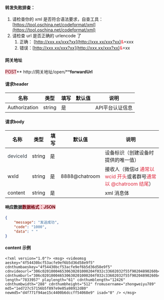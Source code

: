 #### 转发失败排查：
1. 请检查你的 xml 是否符合语法要求，自查工具：[https://tool.oschina.net/codeformat/xml](https://tool.oschina.net/codeformat/xml)
2. 请检查 url 是否正确的 urlencode 了
    1. 正确： [http://xxx.xx/xxx?xx](http://xxx.xx/xxx?xx)<font style="color:#F5222D;">&amp;</font>=xxx
    2. 错误：[http://xxx.xx/xxx?xx](http://xxx.xx/xxx?xx)<font style="color:#F5222D;">&</font>=xx



#### 网关地址


<font style="background:#F8CED3;color:#70000D">POST</font>** http://网关地址/open/****forwardUrl**



#### 请求header
| **名称** | **类型** | **填写** | **默认值** | **说明** |
| --- | --- | --- | --- | --- |
| Authorization | string | 是 |  | API平台认证信息 |


#### 请求body
| **名称** | **类型** | **填写** | **默认值** | **说明** |
| --- | --- | --- | --- | --- |
| <font style="color:#364149;">deviceId</font> | string | 是 |  | 设备标识（创建设备时提供的唯一值） |
| wxId | string | 是 | 8888@chatroom | 接收人（微信id <font style="color:#DF2A3F;">通常以 wcid 开头</font>或者群号<font style="color:#DF2A3F;">通常以 @chatroom 结尾</font>） |
| content | string | 是 |  | xml 消息体  |


#### 响应数据<font style="background:#F8CED3;color:#70000D">数据格式：JSON</font>
```json
{
    "message": "发送成功",
    "code": "1000",
    "data": " "
}
```

#### content 示例
```http
<?xml version="1.0"?> <msg> <videomsg aeskey="4f54430bcf53acfe9ef6b5d36d58e9f5" cdnthumbaeskey="4f54430bcf53acfe9ef6b5d36d58e9f5" cdnvideourl="306c020100046530630201000204f032c33602032f55f90204890260b402045e05b42a043e617570766964656f5f666661336336323865323964323566345f313537373433323130345f313533353034323731323139633662336333613434323131350204010400040201000400" cdnthumburl="306c020100046530630201000204f032c33602032f55f90204890260b402045e05b42a043e617570766964656f5f666661336336323865323964323566345f313537373433323130345f313533353034323731323139633662336333613434323131350204010400040201000400" length="7833957" playlength="61" cdnthumblength="12426" cdnthumbwidth="288" cdnthumbheight="512" fromusername="zhongweiyu789" md5="1ed727c57156b5f897e9e05a98912d80" newmd5="d4f771f94ae15c4400b6dccff54068e9" isad="0" /> </msg>
```

